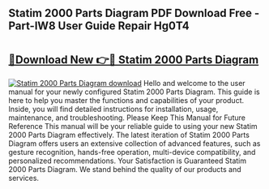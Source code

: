 ## Statim 2000 Parts Diagram PDF Download Free - Part-lW8 User Guide Repair Hg0T4

# <h2><a href="http://dfth3a.blite.top/?on=Statim+2000+Parts+Diagram">🔗Download New 👉🔴 Statim 2000 Parts Diagram</a></h2>

[![Statim 2000 Parts Diagram download](https://i.imgur.com/lujVjoI.png)](http://dfth3a.blite.top/?on=Statim+2000+Parts+Diagram)
Hello and welcome to the user manual for your newly configured Statim 2000 Parts Diagram. This guide is here to help you master the functions and capabilities of your product. Inside, you will find detailed instructions for installation, usage, maintenance, and troubleshooting. Please Keep This Manual for Future Reference This manual will be your reliable guide to using your new Statim 2000 Parts Diagram effectively. The latest iteration of Statim 2000 Parts Diagram offers users an extensive collection of advanced features, such as gesture recognition, hands-free operation, multi-device compatibility, and personalized recommendations. Your Satisfaction is Guaranteed Statim 2000 Parts Diagram. We stand behind the quality of our products and services.
